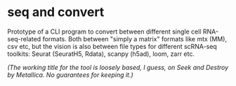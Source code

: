 # seq and convert

Prototype of a CLI program to convert between different single cell RNA-seq-related formats.
Both between "simply a matrix" formats like mtx (MM), csv etc, but the vision is also between 
file types for different scRNA-seq toolkits: Seurat (SeuratH5, Rdata), scanpy (h5ad), loom, zarr etc.

_(The working title for the tool is loosely based, I guess, on Seek and Destroy by Metallica. No guarantees for keeping it.)_